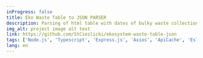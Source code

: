 ```yaml
---
inProgress: false
title: Eko Waste Table to JSON PARSER
description: Parsing of html table with dates of bulky waste collection for individual streets and housing estates in Wrocław to data in a .json file.
img_alt: project image alt text
link: https://github.com/StCieslicki/ekosystem-waste-table-json
tags: ['Node.js', 'Typescript', 'Express.js', 'Axios', 'ApiCache', 'Eslint', 'Docker', 'Github Actions', 'Trivy', 'Natural Sorting']
lang: en
---
```

